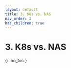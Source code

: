 ```yaml
---
layout: default
title: 3. K8s vs. NAS
nav_order: 3
has_children: true
---
```


# 3. K8s vs. NAS

{: .no_toc }
